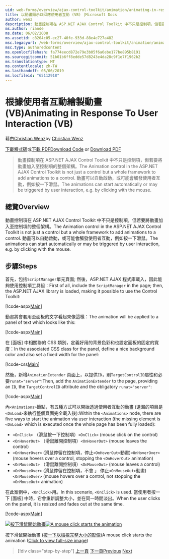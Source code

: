 ```yaml
---
uid: web-forms/overview/ajax-control-toolkit/animation/animating-in-response-to-user-interaction-vb
title: 以動畫顯示以回應使用者互動 (VB) |Microsoft Docs
author: wenz
description: 動畫控制項在 ASP.NET AJAX Control Toolkit 中不只是控制項，但若要將動畫加入至控制項的整個架構。 動畫可以星級...
ms.author: riande
ms.date: 06/02/2008
ms.assetid: c8204c05-ec27-40fe-933d-88e4e727a482
msc.legacyurl: /web-forms/overview/ajax-control-toolkit/animation/animating-in-response-to-user-interaction-vb
msc.type: authoredcontent
ms.openlocfilehash: fa774eecd872e79e3b05f6a6ebe177be895b8191
ms.sourcegitcommit: 51b01b6ff8edde57d8243e4da28c9f1e7f1962b2
ms.translationtype: MT
ms.contentlocale: zh-TW
ms.lasthandoff: 05/06/2019
ms.locfileid: "65112918"
---
```

# <a name="animating-in-response-to-user-interaction-vb"></a><span data-ttu-id="985a2-104">根據使用者互動繪製動畫 (VB)</span><span class="sxs-lookup"><span data-stu-id="985a2-104">Animating in Response To User Interaction (VB)</span></span>

<span data-ttu-id="985a2-105">藉由[Christian Wenz](https://github.com/wenz)</span><span class="sxs-lookup"><span data-stu-id="985a2-105">by [Christian Wenz](https://github.com/wenz)</span></span>

<span data-ttu-id="985a2-106">[下載程式碼](http://download.microsoft.com/download/f/9/a/f9a26acd-8df4-4484-8a18-199e4598f411/Animation6.vb.zip)或[下載 PDF](http://download.microsoft.com/download/6/7/1/6718d452-ff89-4d3f-a90e-c74ec2d636a3/animation6VB.pdf)</span><span class="sxs-lookup"><span data-stu-id="985a2-106">[Download Code](http://download.microsoft.com/download/f/9/a/f9a26acd-8df4-4484-8a18-199e4598f411/Animation6.vb.zip) or [Download PDF](http://download.microsoft.com/download/6/7/1/6718d452-ff89-4d3f-a90e-c74ec2d636a3/animation6VB.pdf)</span></span>

> <span data-ttu-id="985a2-107">動畫控制項在 ASP.NET AJAX Control Toolkit 中不只是控制項，但若要將動畫加入至控制項的整個架構。</span><span class="sxs-lookup"><span data-stu-id="985a2-107">The Animation control in the ASP.NET AJAX Control Toolkit is not just a control but a whole framework to add animations to a control.</span></span> <span data-ttu-id="985a2-108">動畫可以自動啟動，或可能會觸發使用者互動，例如按一下滑鼠。</span><span class="sxs-lookup"><span data-stu-id="985a2-108">The animations can start automatically or may be triggered by user interaction, e.g. by clicking with the mouse.</span></span>

## <a name="overview"></a><span data-ttu-id="985a2-109">總覽</span><span class="sxs-lookup"><span data-stu-id="985a2-109">Overview</span></span>

<span data-ttu-id="985a2-110">動畫控制項在 ASP.NET AJAX Control Toolkit 中不只是控制項，但若要將動畫加入至控制項的整個架構。</span><span class="sxs-lookup"><span data-stu-id="985a2-110">The Animation control in the ASP.NET AJAX Control Toolkit is not just a control but a whole framework to add animations to a control.</span></span> <span data-ttu-id="985a2-111">動畫可以自動啟動，或可能會觸發使用者互動，例如按一下滑鼠。</span><span class="sxs-lookup"><span data-stu-id="985a2-111">The animations can start automatically or may be triggered by user interaction, e.g. by clicking with the mouse.</span></span>

## <a name="steps"></a><span data-ttu-id="985a2-112">步驟</span><span class="sxs-lookup"><span data-stu-id="985a2-112">Steps</span></span>

<span data-ttu-id="985a2-113">首先，包括`ScriptManager`單元頁面; 然後，ASP.NET AJAX 程式庫載入，因此能夠使用控制項工具組：</span><span class="sxs-lookup"><span data-stu-id="985a2-113">First of all, include the `ScriptManager` in the page; then, the ASP.NET AJAX library is loaded, making it possible to use the Control Toolkit:</span></span>

[!code-aspx[Main](animating-in-response-to-user-interaction-vb/samples/sample1.aspx)]

<span data-ttu-id="985a2-114">動畫將會套用至面板的文字看起來像這樣：</span><span class="sxs-lookup"><span data-stu-id="985a2-114">The animation will be applied to a panel of text which looks like this:</span></span>

[!code-aspx[Main](animating-in-response-to-user-interaction-vb/samples/sample2.aspx)]

<span data-ttu-id="985a2-115">在 [面板] 中相關聯的 CSS 類別，定義好用的背景色彩和也設定面板的固定的寬度：</span><span class="sxs-lookup"><span data-stu-id="985a2-115">In the associated CSS class for the panel, define a nice background color and also set a fixed width for the panel:</span></span>

[!code-css[Main](animating-in-response-to-user-interaction-vb/samples/sample3.css)]

<span data-ttu-id="985a2-116">然後，新增`AnimationExtender` 頁面上，以提供`ID`，則`TargetControlID`屬性和必要`runat="server"`:</span><span class="sxs-lookup"><span data-stu-id="985a2-116">Then, add the `AnimationExtender` to the page, providing an `ID`, the `TargetControlID` attribute and the obligatory `runat="server"`:</span></span>

[!code-aspx[Main](animating-in-response-to-user-interaction-vb/samples/sample4.aspx)]

<span data-ttu-id="985a2-117">內`<Animations>`節點，有五種方式可以開始透過使用者互動的動畫 (遺漏的項目是`<OnLoad>`來執行整個頁面完全載入後):</span><span class="sxs-lookup"><span data-stu-id="985a2-117">Within the `<Animations>` node, there are five ways to start the animation via user interaction (the missing element is `<OnLoad>` which is executed once the whole page has been fully loaded):</span></span>

- <span data-ttu-id="985a2-118">`<OnClick>` （滑鼠按一下控制項）</span><span class="sxs-lookup"><span data-stu-id="985a2-118">`<OnClick>` (mouse click on the control)</span></span>
- <span data-ttu-id="985a2-119">`<OnHoverOut>` （滑鼠離開控制項）</span><span class="sxs-lookup"><span data-stu-id="985a2-119">`<OnHoverOut>` (mouse leaves the control)</span></span>
- <span data-ttu-id="985a2-120">`<OnHoverOver>` (滑鼠停留在控制項，停止`<OnHoverOut>`動畫)</span><span class="sxs-lookup"><span data-stu-id="985a2-120">`<OnHoverOver>` (mouse hovers over a control, stopping the `<OnHoverOut>` animation)</span></span>
- <span data-ttu-id="985a2-121">`<OnMouseOut>` （滑鼠離開控制項）</span><span class="sxs-lookup"><span data-stu-id="985a2-121">`<OnMouseOut>` (mouse leaves a control)</span></span>
- <span data-ttu-id="985a2-122">`<OnMouseOver>` (滑鼠停留在控制項，不會 」 停止`<OnMouseOut>`動畫)</span><span class="sxs-lookup"><span data-stu-id="985a2-122">`<OnMouseOver>` (mouse hovers over a control, not stopping the `<OnMouseOut>` animation)</span></span>

<span data-ttu-id="985a2-123">在此案例中，`<OnClick>`用。</span><span class="sxs-lookup"><span data-stu-id="985a2-123">In this scenario, `<OnClick>` is used.</span></span> <span data-ttu-id="985a2-124">當使用者按一下 [面板] 中時，它會重新調整大小，並在同一時間淡出。</span><span class="sxs-lookup"><span data-stu-id="985a2-124">When the user clicks on the panel, it is resized and fades out at the same time.</span></span>

[!code-aspx[Main](animating-in-response-to-user-interaction-vb/samples/sample5.aspx)]

<span data-ttu-id="985a2-125">[![按下滑鼠開始動畫](animating-in-response-to-user-interaction-vb/_static/image2.png)](animating-in-response-to-user-interaction-vb/_static/image1.png)</span><span class="sxs-lookup"><span data-stu-id="985a2-125">[![A mouse click starts the animation](animating-in-response-to-user-interaction-vb/_static/image2.png)](animating-in-response-to-user-interaction-vb/_static/image1.png)</span></span>

<span data-ttu-id="985a2-126">按下滑鼠開始動畫 ([按一下以檢視完整大小的影像](animating-in-response-to-user-interaction-vb/_static/image3.png))</span><span class="sxs-lookup"><span data-stu-id="985a2-126">A mouse click starts the animation ([Click to view full-size image](animating-in-response-to-user-interaction-vb/_static/image3.png))</span></span>

> [!div class="step-by-step"]
> <span data-ttu-id="985a2-127">[上一頁](picking-one-animation-out-of-a-list-vb.md)
> [下一頁](disabling-actions-during-animation-vb.md)</span><span class="sxs-lookup"><span data-stu-id="985a2-127">[Previous](picking-one-animation-out-of-a-list-vb.md)
[Next](disabling-actions-during-animation-vb.md)</span></span>
